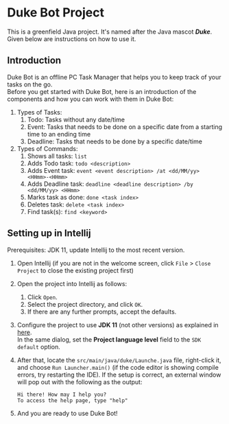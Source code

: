 # Duke Bot Project

This is a greenfield Java project. It's named after the Java mascot _**Duke**_. Given below are instructions on how to use it.

## Introduction
Duke Bot is an offline PC Task Manager that helps you to keep track of your tasks on the go.<br>Before you get started with Duke Bot, here is an introduction of the components and how you can work with them in Duke Bot:
   1. Types of Tasks:
      1. Todo: Tasks without any date/time
      2. Event: Tasks that needs to be done on a specific date from a starting time to an ending time
      3. Deadline: Tasks that needs to be done by a specific date/time
   1. Types of Commands:   
      1. Shows all tasks: `list` 
      2. Adds Todo task: `todo <description>`
      3. Adds Event task: `event <event description> /at <dd/MM/yy> <HHmm>-<HHmm>`
      4. Adds Deadline task: `deadline <deadline description> /by <dd/MM/yy> <HHmm>`
      5. Marks task as done: `done <task index>`
      6. Deletes task: `delete <task index>` 
      7. Find task(s): `find <keyword>`

## Setting up in Intellij

Prerequisites: JDK 11, update Intellij to the most recent version.

1. Open Intellij (if you are not in the welcome screen, click `File` > `Close Project` to close the existing project first)
1. Open the project into Intellij as follows:
   1. Click `Open`.
   2. Select the project directory, and click `OK`.
   3. If there are any further prompts, accept the defaults.
1. Configure the project to use **JDK 11** (not other versions) as explained in [here](https://www.jetbrains.com/help/idea/sdk.html#set-up-jdk).<br>
   In the same dialog, set the **Project language level** field to the `SDK default` option.
1. After that, locate the `src/main/java/duke/Launche.java` file, right-click it, and choose `Run Launcher.main()` (if the code editor is showing compile errors, try restarting the IDE). If the setup is correct, an external window will pop out with the following as the output:

   ```
   Hi there! How may I help you? 
   To access the help page, type "help"
   ```
1. And you are ready to use Duke Bot!